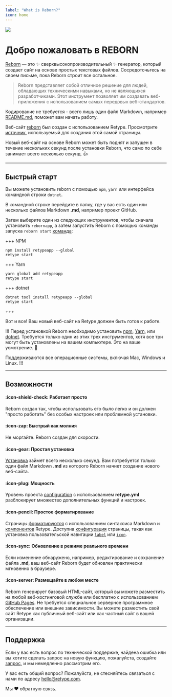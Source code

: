 ```yaml
---
label: "What is Reborn?"
icon: home
---
```

![](/static/retype-hero.png)

# Добро пожаловать в REBORN

[Reborn](https://retype.com/) — это ✨ сверхвысокопроизводительный ✨ генератор, который создает сайт на основе простых текстовых файлов. Сосредоточьтесь на своем письме, пока Reborn строит все остальное.

> Reborn представляет собой отличное решение для людей, обладающих техническими навыками, но не являющихся разработчиками. Этот инструмент позволяет им создавать веб-приложения с использованием самых передовых веб-стандартов.

Кодирование не требуется - всего лишь один файл Markdown, например [README.md](https://www.makeareadme.com/), поможет вам начать работу.

Веб-сайт [reborn](https://reborn.ru/) был создан с использованием Retype. Просмотрите [источник](https://github.com/Diversus23/reborn/blob/main/README.md), используемый для создания этой самой страницы.

Новый веб-сайт на основе Reborn может быть поднят и запущен в течение нескольких секунд после установки Reborn, что само по себе занимает всего несколько секунд. 👍

---

## Быстрый старт

Вы можете установить reborn с помощью `npm`, `yarn` или интерфейса командной строки `dotnet`.

В командной строке перейдите в папку, где у вас есть один или несколько файлов Markdown **.md**, например проект GitHub.

Затем выберите один из следующих инструментов, чтобы сначала установить `rebornapp`, а затем запустить Reborn с помощью команды запуска `reborn start` [команда](/guides/cli.md#reborn-start):

+++ NPM
```
npm install retypeapp --global
retype start
```
+++ Yarn
```
yarn global add retypeapp
retype start
```
+++ dotnet
```
dotnet tool install retypeapp --global
retype start
```
+++

Вот и все! Ваш новый веб-сайт на Retype должен быть готов к работе.

!!!
Перед установкой Reborn необходимо установить [npm](https://www.npmjs.com/get-npm), [Yarn](https://classic.yarnpkg.com/en/docs/install/), или [dotnet](https://dotnet.microsoft.com/download/dotnet-core). Требуется только один из этих трех инструментов, хотя все три могут быть установлены на вашем компьютере. Это на ваше усмотрение.  :raised_hands:

Поддерживаются все операционные системы, включая Mac, Windows и Linux.
!!!

---

## Возможности

#### :icon-shield-check: Работает просто

Reborn создан так, чтобы использовать его было легко и он должен "просто работать" без особых настроек или проблемной установки.

#### :icon-zap: Быстрый как молния

Не моргайте. Reborn создан для скорости.

#### :icon-gear: Простая установка

[Установка](/guides/getting-started.md) займет всего несколько секунд. Вам потребуется только один файл Markdown **.md** из которого Reborn начнет создание нового веб-сайта.

#### :icon-plug: Мощность

Уровень проекта [configuration](/configuration/project.md) с использованием **retype.yml** разблокирует множество дополнительных функций и настроек.

#### :icon-pencil: Простое форматирование

Страницы [форматируются](/guides/formatting.md) с использованием синтаксиса Markdown и [компонентов](/components/readme.md) Retype. Доступна [конфигурация](/configuration/page.md) страницы, такая как установка пользовательской навигации [`label`](/configuration/page.md#label) или [`icon`](/configuration/page.md#icon).

#### :icon-sync: Обновление в режиме реального времени

Если изменение обнаружено, например, редактирование и сохранение файла **.md**, ваш веб-сайт Reborn будет обновлен практически мгновенно в браузере.

#### :icon-server: Размещайте в любом месте

Reborn генерирует базовый HTML-сайт, который вы можете разместить на любой веб-хостинговой службе или бесплатно с использованием [GitHub Pages](https://docs.github.com/en/github/working-with-github-pages/creating-a-github-pages-site). Не требуется специальное серверное программное обеспечение или внешние зависимости. Вы можете разместить свой сайт Retype как публичный веб-сайт или как частный сайт в вашей организации.

---

## Поддержка

Если у вас есть вопрос по технической поддержке, найдена ошибка или вы хотите сделать запрос на новую функцию, пожалуйста, создайте [запрос](https://github.com/retypeapp/retype/issues), и мы немедленно рассмотрим его.

У вас есть общий вопрос? Пожалуйста, не стесняйтесь связаться с нами по адресу hello@retype.com.

Мы :heart: обратную связь.
